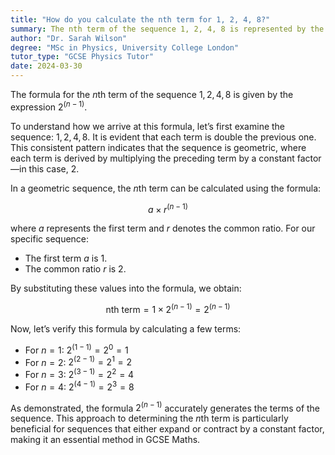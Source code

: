 ```yaml
---
title: "How do you calculate the nth term for 1, 2, 4, 8?"
summary: The nth term of the sequence 1, 2, 4, 8 is represented by the formula $2^{(n-1)}$, indicating it is a geometric sequence with a common ratio of 2.
author: "Dr. Sarah Wilson"
degree: "MSc in Physics, University College London"
tutor_type: "GCSE Physics Tutor"
date: 2024-03-30
---
```


The formula for the $n$th term of the sequence $1, 2, 4, 8$ is given by the expression $2^{(n-1)}$.

To understand how we arrive at this formula, let’s first examine the sequence: $1, 2, 4, 8$. It is evident that each term is double the previous one. This consistent pattern indicates that the sequence is geometric, where each term is derived by multiplying the preceding term by a constant factor—in this case, $2$.

In a geometric sequence, the $n$th term can be calculated using the formula:

$$
a \times r^{(n-1)}
$$

where $a$ represents the first term and $r$ denotes the common ratio. For our specific sequence:
- The first term $a$ is $1$.
- The common ratio $r$ is $2$.

By substituting these values into the formula, we obtain:

$$
\text{nth term} = 1 \times 2^{(n-1)} = 2^{(n-1)}
$$

Now, let’s verify this formula by calculating a few terms:
- For $n = 1$: $2^{(1-1)} = 2^0 = 1$
- For $n = 2$: $2^{(2-1)} = 2^1 = 2$
- For $n = 3$: $2^{(3-1)} = 2^2 = 4$
- For $n = 4$: $2^{(4-1)} = 2^3 = 8$

As demonstrated, the formula $2^{(n-1)}$ accurately generates the terms of the sequence. This approach to determining the $n$th term is particularly beneficial for sequences that either expand or contract by a constant factor, making it an essential method in GCSE Maths.
    